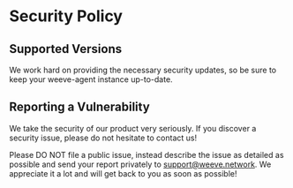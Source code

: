 # Security Policy

## Supported Versions

We work hard on providing the necessary security updates, so be sure to keep your weeve-agent instance up-to-date.

## Reporting a Vulnerability

We take the security of our product very seriously. If you discover a security issue, please do not hesitate to contact us!

Please DO NOT file a public issue, instead describe the issue as detailed as possible and send your report privately to support@weeve.network. We appreciate it a lot and will get back to you as soon as possible!
